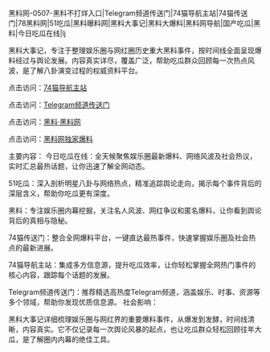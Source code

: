  #
黑料网-0507-黑料不打烊入口|Telegram频道传送门|74猫导航主站|74猫传送门|78黑料网|51吃瓜|黑料曝料网|黑料大事记|黑料大爆料|黑料网导航|国产吃瓜|黑料|今日吃瓜在线|lj

黑料大事记，专注于整理娱乐圈与网红圈历史重大黑料事件，按时间线全面呈现爆料经过与舆论发展。内容真实详尽，覆盖广泛，帮助吃瓜群众回顾每一次热点风波，是了解八卦演变过程的权威资料平台。


点击访问：<a href="https://74mao.com/">74猫导航主站</a>

点击访问：<a href="https://74mao.com/">Telegram频道传送门</a>

点击访问：<a href="https://fge-7ja.pages.dev/">黑料·黑料网</a>

点击访问：<a href="https://jha.pages.dev/">黑料网独家爆料</a>

主要内容：
 今日吃瓜在线：全天候聚焦娱乐圈最新爆料、网络风波及社会热议，实时汇总最热话题，让你迅速了解全网动态。

51吃瓜：深入剖析明星八卦与网络热点，精准追踪舆论走向，揭示每个事件背后的深层含义，帮助你吃瓜更有深度。

黑料：专注娱乐圈内幕挖掘，关注名人风波、网红争议和匿名爆料，让你看到舆论背后的真相与隐秘。

74猫传送门：整合全网爆料平台，一键直达最热事件，快速掌握娱乐圈及社会热点的最新进展。

74猫导航主站：集成多方信息源，提升吃瓜效率，让你轻松掌握全网热门事件的核心内容，跟踪每个话题的发展。

Telegram频道传送门：推荐精选高热度Telegram频道，涵盖娱乐、时事、资源等多个领域，帮助你发现优质信息源。
社会影响：

黑料大事记详细梳理娱乐圈与网红界的重要爆料事件，从爆发到发酵，时间线清晰，内容真实。它不仅记录每一次舆论风暴的起点，也让吃瓜群众轻松回顾往年大瓜，是了解圈内内幕的绝佳工具。

<span style="display:none;">[Canonical link](https://github.com/fbhb345/96588 ）</span>
